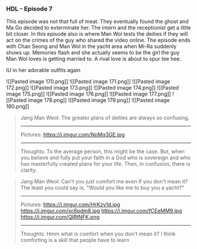 ### HDL - Episode 7

This episode was not that full of meat. They eventually found the ghost and Ma Go decided to exterminate her. The intern and the receptionist get a little bit closer. In this episode also is where Man Wol tests the deities if they will act on the crimes of the guy who shared the video online. The episode ends with Chan Seong and Man Wol in the yacht area when Mi-Ra suddenly shows up. Memories flash and she actually seems to be the girl the guy Man Wol loves is getting married to. A rival love is about to spur tee hee.

IU in her adorable outfits again

![[Pasted image 170.png]]
![[Pasted image 171.png]]
![[Pasted image 172.png]]
![[Pasted image 173.png]]
![[Pasted image 174.png]]
![[Pasted image 175.png]]
![[Pasted image 176.png]]
![[Pasted image 177.png]]
![[Pasted image 178.png]]
![[Pasted image 179.png]]
![[Pasted image 180.png]]

>Jang Man Weol: The greater plans of deities are always so confusing,
>
>---
>Pictures:
>https://i.imgur.com/NnMq3GE.jpg
>
>---
>Thoughts:
>To the average person, this might be the case. But, when you believe and fully put your faith in a God who is sovereign and who has masterfully created plans for your life. Then, in confusion, there is clarity.


>Jang Man Weol: Can't you just comfort me even if you don't mean it? The least you could say is, "Would you like me to buy you a yacht?" 
>
>---
>Pictures:
>https://i.imgur.com/HrKzy1d.jpg
>https://i.imgur.com/xc6pdm8.jpg
>https://i.imgur.com/fCEeMM9.jpg
>https://i.imgur.com/QlRtNFK.png
>
>---
>Thoughts:
> Hmm what is comfort when you don't mean it? I think comforting is a skill that people have to learn
>